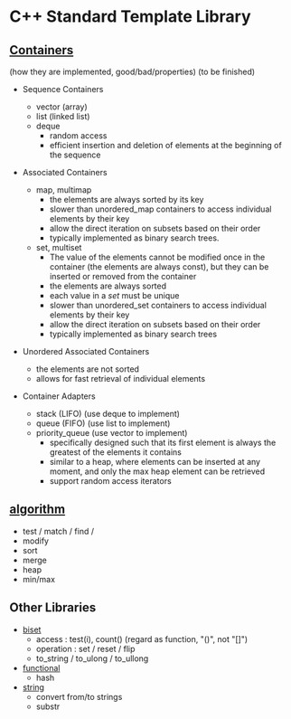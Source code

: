 # C++ Standard Template Library
## [Containers](http://www.cplusplus.com/reference/stl/)
(how they are implemented, good/bad/properties)
(to be finished)
* Sequence Containers
    * vector (array)
    * list (linked list)
    * deque
        * random access
        * efficient insertion and deletion of elements at the beginning of the sequence
    
* Associated Containers 
    * map, multimap
        * the elements are always sorted by its key
        * slower than unordered_map containers to access individual elements by their key
        * allow the direct iteration on subsets based on their order
        * typically implemented as binary search trees.
    * set, multiset
        * The value of the elements cannot be modified once in the container (the elements are always const), but they can be inserted or removed from the container
        * the elements are always sorted
        * each value in a _set_ must be unique
        * slower than unordered_set containers to access individual elements by their key  
        * allow the direct iteration on subsets based on their order
        * typically implemented as binary search trees

* Unordered Associated Containers
    * the elements are not sorted 
    * allows for fast retrieval of individual elements

* Container Adapters
    * stack (LIFO) (use deque to implement)
    * queue (FIFO) (use list to implement)
    * priority_queue (use vector to implement)
        * specifically designed such that its first element is always the greatest of the elements it contains
        * similar to a heap, where elements can be inserted at any moment, and only the max heap element can be retrieved 
        * support random access iterators

## [algorithm](http://www.cplusplus.com/reference/algorithm/)
* test / match / find / 
* modify
* sort
* merge 
* heap
* min/max

## Other Libraries
* [biset](http://www.cplusplus.com/reference/bitset/bitset/) 
    * access : test(i), count() (regard as function, "()", not "[]") 
    * operation : set / reset / flip
    * to_string / to_ulong / to_ullong
* [functional](http://www.cplusplus.com/reference/functional/)
    * hash
* [string](http://www.cplusplus.com/reference/string/)
   * convert from/to strings
   * substr
